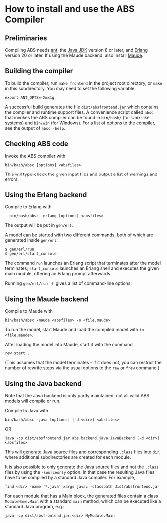 # How to install and use the ABS Compiler #

## Preliminaries ##

Compiling ABS needs [ant](https://ant.apache.org), the [Java
JDK](http://www.oracle.com/technetwork/java/javase/downloads/index.html)
version 8 or later, and [Erlang](http://www.erlang.org/downloads) version 20
or later.  If using the Maude backend, also install
[Maude](http://maude.cs.uiuc.edu/download/).

## Building the compiler ##

To build the compiler, run `make frontend` in the project root directory, or
`make` in this subdirectory.  You may need to set the following variable:

    export ANT_OPTS=-Xmx1g

A successful build generates the file `dist/absfrontend.jar` which contains
the compiler and runtime support files.  A convenience script called `absc`
that invokes the ABS compiler can be found in `bin/bash/` (for Unix-like
systems) and `bin/win` (for Windows).  For a list of options to the compiler,
see the output of `absc -help`.

## Checking ABS code ##

Invoke the ABS compiler with

    bin/bash/absc [options] <absfiles>

This will type-check the given input files and output a list of warnings and
errors.

## Using the Erlang backend ##

Compile to Erlang with

      bin/bash/absc -erlang [options] <absfiles>

The output will be put in `gen/erl`.

A model can be started with two different commands, both of which are
generated inside `gen/erl`:

    $ gen/erl/run
    $ gen/erl/start_console

The command `run` launches an Erlang script that terminates after the model
terminates; `start_console` launches an Erlang shell and executes the given
main module, offering an Erlang prompt afterwards.

Running `gen/erl/run -h` gives a list of command-line options.


## Using the Maude backend ##

Compile to Maude with

    bin/bash/absc -maude <absfiles> -o <file.maude>

To run the model, start Maude and load the compiled model with `in
<file.maude>`.

After loading the model into Maude, start it with the command

    rew start .

(This assumes that the model terminates - if it does not, you can
restrict the number of rewrite steps via the usual options to the
`rew` or `frew` command.)


## Using the Java backend ##

Note that the Java backend is only partly maintained; not all valid ABS models
will compile or run.

Compile to Java with

    bin/bash/absc -java [options] [-d <dir>] <absfiles>

OR

    java -cp dist/absfrontend.jar abs.backend.java.JavaBackend [-d <dir>] <absfiles>

This will generate Java source files and corresponding `.class` files into
`dir`, where additional subdirectories are created for each module.

It is also possible to only generate the Java source files and not the
`.class` files by using the `-sourceonly` option. In that case the resulting
Java files have to be compiled by a standard Java compiler. For example,

    find <dir> -name '*.java'|xargs javac -classpath dist/absfrontend.jar

For each module that has a Main block, the generated files contain a class
`ModuleName.Main` with a standard `main` method, which can be executed like a
standard Java program, e.g.:

    java -cp dist/absfrontend.jar:<dir> MyModule.Main
